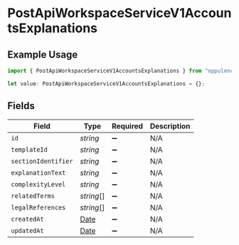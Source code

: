 # PostApiWorkspaceServiceV1AccountsExplanations

## Example Usage

```typescript
import { PostApiWorkspaceServiceV1AccountsExplanations } from "oppulence-backend-sdk/models/operations";

let value: PostApiWorkspaceServiceV1AccountsExplanations = {};
```

## Fields

| Field                                                                                         | Type                                                                                          | Required                                                                                      | Description                                                                                   |
| --------------------------------------------------------------------------------------------- | --------------------------------------------------------------------------------------------- | --------------------------------------------------------------------------------------------- | --------------------------------------------------------------------------------------------- |
| `id`                                                                                          | *string*                                                                                      | :heavy_minus_sign:                                                                            | N/A                                                                                           |
| `templateId`                                                                                  | *string*                                                                                      | :heavy_minus_sign:                                                                            | N/A                                                                                           |
| `sectionIdentifier`                                                                           | *string*                                                                                      | :heavy_minus_sign:                                                                            | N/A                                                                                           |
| `explanationText`                                                                             | *string*                                                                                      | :heavy_minus_sign:                                                                            | N/A                                                                                           |
| `complexityLevel`                                                                             | *string*                                                                                      | :heavy_minus_sign:                                                                            | N/A                                                                                           |
| `relatedTerms`                                                                                | *string*[]                                                                                    | :heavy_minus_sign:                                                                            | N/A                                                                                           |
| `legalReferences`                                                                             | *string*[]                                                                                    | :heavy_minus_sign:                                                                            | N/A                                                                                           |
| `createdAt`                                                                                   | [Date](https://developer.mozilla.org/en-US/docs/Web/JavaScript/Reference/Global_Objects/Date) | :heavy_minus_sign:                                                                            | N/A                                                                                           |
| `updatedAt`                                                                                   | [Date](https://developer.mozilla.org/en-US/docs/Web/JavaScript/Reference/Global_Objects/Date) | :heavy_minus_sign:                                                                            | N/A                                                                                           |